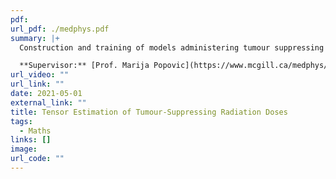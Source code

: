 ```yaml
---
pdf: 
url_pdf: ./medphys.pdf
summary: |+
  Construction and training of models administering tumour suppressing radiation with neural networks. We look at dose volume tensor estimation models with helically distributed electromagnetic waves.

  **Supervisor:** [Prof. Marija Popovic](https://www.mcgill.ca/medphys/people/faculty-staff/marija-popovic)
url_video: ""
url_link: ""
date: 2021-05-01
external_link: ""
title: Tensor Estimation of Tumour-Suppressing Radiation Doses
tags:
  - Maths
links: []
image: 
url_code: ""
---
```

